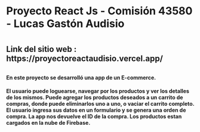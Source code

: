 <h1> Proyecto React Js - Comisión 43580 - Lucas Gastón Audisio<h1>

<h2> Link del sitio web : https://proyectoreactaudisio.vercel.app/ <h2>

<h4> En este proyecto se desarrolló una app de un E-commerce.<h4>

El usuario puede loguearse, navegar por los productos y ver los detalles de los mismos.
Puede agregar los productos deseados a un carrito de compras, donde puede eliminarlos uno a uno,
o vaciar el carrito completo.
El usuario ingresa sus datos en un formulario y se genera una orden de compra.
La app nos devuelve el ID de la compra.
Los productos estan cargados en la nube de Firebase.









